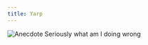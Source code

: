 ```yaml
---
title: Yarp
---
```


![Anecdote]({{site.github.url}}/assets/anecdote.jpeg)
Seriously what am I doing wrong

